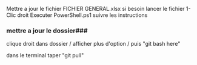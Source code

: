 Mettre a jour le fichier FICHIER GENERAL.xlsx si besoin
lancer le fichier 1-Clic droit Executer PowerShell.ps1
suivre les instructions



### mettre a jour le dossier###

clique droit dans dossier / afficher plus d'option / puis "git bash here"

dans le terminal taper "git pull"


